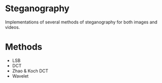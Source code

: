 Steganography
=============

Implementations of several methods of steganography for both images and videos.

Methods
=======

* LSB
* DCT
* Zhao & Koch DCT
* Wavelet
